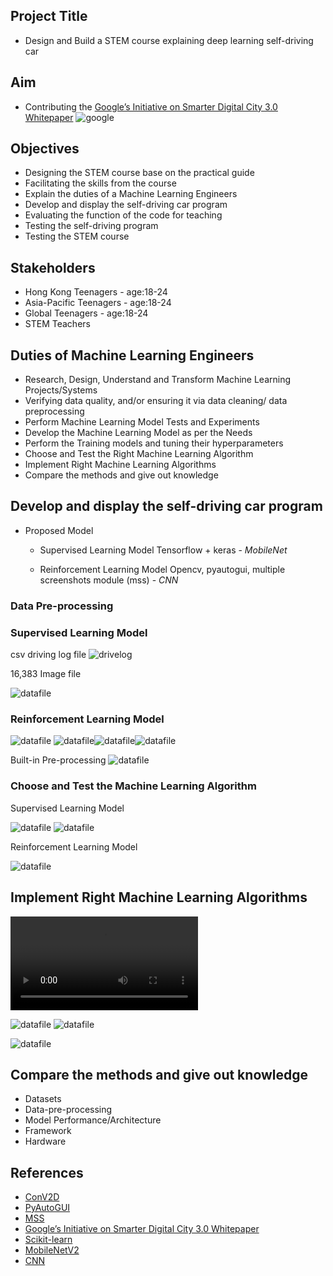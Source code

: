 ## Project Title
* Design and Build a STEM course explaining deep learning self-driving car

## Aim
* Contributing the [Google’s Initiative on Smarter Digital City 3.0 Whitepaper](https://www.thinkwithgoogle.com/intl/en-apac/trends-and-insights/smarter-digital-city-30-highlights-research/)
![google](/Picture1.png)

## Objectives

* Designing the STEM course base on the practical guide
* Facilitating the skills from the course
* Explain the duties of a Machine Learning Engineers
* Develop and display the self-driving car program
* Evaluating the function of the code for teaching
* Testing the self-driving program
* Testing the STEM course

## Stakeholders

* Hong Kong Teenagers - age:18-24
* Asia-Pacific Teenagers - age:18-24
* Global Teenagers - age:18-24
* STEM Teachers

## Duties of Machine Learning Engineers

* Research, Design, Understand and Transform Machine Learning Projects/Systems
* Verifying data quality, and/or ensuring it via data cleaning/ data preprocessing
* Perform Machine Learning Model Tests and Experiments
* Develop the Machine Learning Model as per the Needs
* Perform the Training models and tuning their hyperparameters
* Choose and Test the Right Machine Learning Algorithm
* Implement Right Machine Learning Algorithms
* Compare the methods and give out knowledge

## Develop and display the self-driving car program

* Proposed Model
  * Supervised Learning Model Tensorflow + keras - *MobileNet*

  * Reinforcement Learning Model Opencv, pyautogui, multiple screenshots module (mss) - *CNN*

### Data Pre-processing
### Supervised Learning Model
csv driving log file 
![drivelog](/Picture2.png)

16,383 Image file

![datafile](/Capture2.PNG)

### Reinforcement Learning Model
![datafile](/Picture3.png)
![datafile](/croppedImg.png)![datafile](/finalImg.png)![datafile](/YellowImg.png)



Built-in Pre-processing
![datafile](/Picture6.png)

### Choose and Test the Machine Learning Algorithm

Supervised Learning Model

![datafile](/Picture5.png)
![datafile](/Picture4.png)

Reinforcement Learning Model

![datafile](/Picture8.png)

## Implement Right Machine Learning Algorithms
![training video](/trainingv4.mp4)


![datafile](/Capture5.PNG)
![datafile](/Capture6.PNG)

![datafile](/pic11.png)

## Compare the methods and give out knowledge
* Datasets 
* Data-pre-processing
* Model Performance/Architecture
* Framework
* Hardware


## References
* [ConV2D](https://keras.io/api/layers/convolution_layers/convolution2d/)
* [PyAutoGUI](https://pyautogui.readthedocs.io/en/latest/)
* [MSS](https://python-mss.readthedocs.io/index.html)
* [Google’s Initiative on Smarter Digital City 3.0 Whitepaper](https://www.thinkwithgoogle.com/intl/en-apac/trends-and-insights/smarter-digital-city-30-highlights-research/)
* [Scikit-learn](https://scikit-learn.org/stable/)
* [MobileNetV2](https://www.tensorflow.org/api_docs/python/tf/keras/applications/MobileNetV2)
* [CNN](https://www.tensorflow.org/tutorials/images/cnn)

